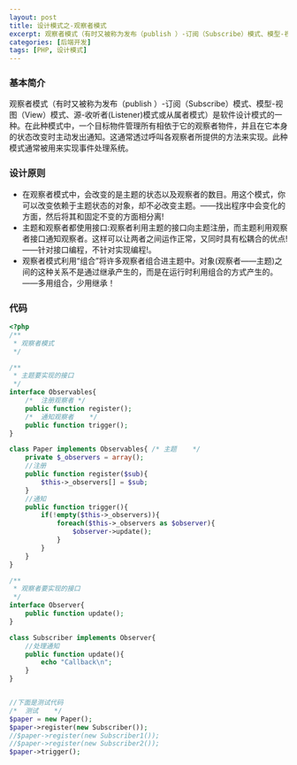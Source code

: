 ```yaml
---
layout: post
title: 设计模式之-观察者模式
excerpt: 观察者模式（有时又被称为发布（publish ）-订阅（Subscribe）模式、模型-视图（View）模式、源-收听者(Listener)模式或从属者模式）是软件设计模式的一种。
categories: [后端开发]
tags: [PHP, 设计模式]
---
```


### 基本简介

观察者模式（有时又被称为发布（publish ）-订阅（Subscribe）模式、模型-视图（View）模式、源-收听者(Listener)模式或从属者模式）是软件设计模式的一种。在此种模式中，一个目标物件管理所有相依于它的观察者物件，并且在它本身的状态改变时主动发出通知。这通常透过呼叫各观察者所提供的方法来实现。此种模式通常被用来实现事件处理系统。

### 设计原则

- 在观察者模式中，会改变的是主题的状态以及观察者的数目。用这个模式，你可以改变依赖于主题状态的对象，却不必改变主题。——找出程序中会变化的方面，然后将其和固定不变的方面相分离!
- 主题和观察者都使用接口:观察者利用主题的接口向主题注册，而主题利用观察者接口通知观察者。这样可以让两者之间运作正常，又同时具有松耦合的优点! ——针对接口编程，不针对实现编程!。
- 观察者模式利用“组合”将许多观察者组合进主题中。对象(观察者——主题)之间的这种关系不是通过继承产生的，而是在运行时利用组合的方式产生的。 ——多用组合，少用继承！

### 代码

``` php
<?php
/**
 * 观察者模式
 */

/**
 * 主题要实现的接口
 */
interface Observables{
	/*  注册观察者 */
    public function register();
	/*  通知观察者    */
	public function trigger();
}

class Paper implements Observables{ /* 主题    */
    private $_observers = array();
 	//注册
    public function register($sub){ 
        $this->_observers[] = $sub;
    }
    //通知 
    public function trigger(){ 
        if(!empty($this->_observers)){
            foreach($this->_observers as $observer){
                $observer->update();
            }
        }
    }
}

/**
 * 观察者要实现的接口
 */
interface Observer{
    public function update();
}

class Subscriber implements Observer{
	//处理通知
    public function update(){
        echo "Callback\n";
    }
}


//下面是测试代码
/*  测试    */
$paper = new Paper();
$paper->register(new Subscriber());
//$paper->register(new Subscriber1());
//$paper->register(new Subscriber2());
$paper->trigger();
```